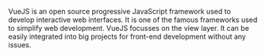 VueJS is an open source progressive JavaScript framework used to develop interactive web interfaces. It is one of the famous frameworks used to simplify web development. VueJS focusses on the view layer. It can be easily integrated into big projects for front-end development without any issues.
